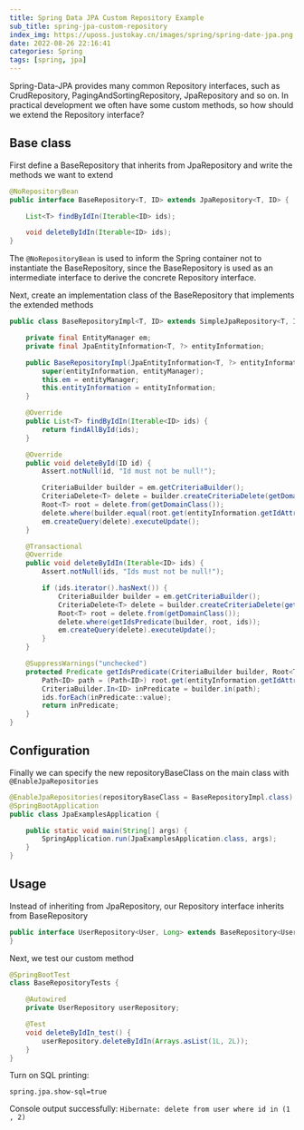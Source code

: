 ```yaml
---
title: Spring Data JPA Custom Repository Example
sub_title: spring-jpa-custom-repository
index_img: https://uposs.justokay.cn/images/spring/spring-date-jpa.png
date: 2022-08-26 22:16:41
categories: Spring
tags: [spring, jpa]
---
```


Spring-Data-JPA provides many common Repository interfaces, such as CrudRepository, PagingAndSortingRepository, JpaRepository and so on. In practical development we often have some custom methods, so how should we extend the Repository interface?

## Base class

First define a BaseRepository that inherits from JpaRepository and write the methods we want to extend

```java
@NoRepositoryBean
public interface BaseRepository<T, ID> extends JpaRepository<T, ID> {

    List<T> findByIdIn(Iterable<ID> ids);

    void deleteByIdIn(Iterable<ID> ids);
}
```

The `@NoRepositoryBean` is used to inform the Spring container not to instantiate the BaseRepository, since the BaseRepository is used as an intermediate interface to derive the concrete Repository interface.

Next, create an implementation class of the BaseRepository that implements the extended methods

```java
public class BaseRepositoryImpl<T, ID> extends SimpleJpaRepository<T, ID> implements BaseRepository<T, ID> {

    private final EntityManager em;
    private final JpaEntityInformation<T, ?> entityInformation;

    public BaseRepositoryImpl(JpaEntityInformation<T, ?> entityInformation, EntityManager entityManager) {
        super(entityInformation, entityManager);
        this.em = entityManager;
        this.entityInformation = entityInformation;
    }

    @Override
    public List<T> findByIdIn(Iterable<ID> ids) {
        return findAllById(ids);
    }

    @Override
    public void deleteById(ID id) {
        Assert.notNull(id, "Id must not be null!");

        CriteriaBuilder builder = em.getCriteriaBuilder();
        CriteriaDelete<T> delete = builder.createCriteriaDelete(getDomainClass());
        Root<T> root = delete.from(getDomainClass());
        delete.where(builder.equal(root.get(entityInformation.getIdAttribute()), id));
        em.createQuery(delete).executeUpdate();
    }

    @Transactional
    @Override
    public void deleteByIdIn(Iterable<ID> ids) {
        Assert.notNull(ids, "Ids must not be null!");

        if (ids.iterator().hasNext()) {
            CriteriaBuilder builder = em.getCriteriaBuilder();
            CriteriaDelete<T> delete = builder.createCriteriaDelete(getDomainClass());
            Root<T> root = delete.from(getDomainClass());
            delete.where(getIdsPredicate(builder, root, ids));
            em.createQuery(delete).executeUpdate();
        }
    }

    @SuppressWarnings("unchecked")
    protected Predicate getIdsPredicate(CriteriaBuilder builder, Root<T> root, Iterable<ID> ids) {
        Path<ID> path = (Path<ID>) root.get(entityInformation.getIdAttribute());
        CriteriaBuilder.In<ID> inPredicate = builder.in(path);
        ids.forEach(inPredicate::value);
        return inPredicate;
    }
}
```

## Configuration

Finally we can specify the new repositoryBaseClass on the main class with `@EnableJpaRepositories`

```java
@EnableJpaRepositories(repositoryBaseClass = BaseRepositoryImpl.class)
@SpringBootApplication
public class JpaExamplesApplication {

    public static void main(String[] args) {
        SpringApplication.run(JpaExamplesApplication.class, args);
    }
}
```

## Usage

Instead of inheriting from JpaRepository, our Repository interface inherits from BaseRepository

```java
public interface UserRepository<User, Long> extends BaseRepository<User, Long> {
}
```

Next, we test our custom method

```java
@SpringBootTest
class BaseRepositoryTests {

    @Autowired
    private UserRepository userRepository;

    @Test
    void deleteByIdIn_test() {
		userRepository.deleteByIdIn(Arrays.asList(1L, 2L));
    }
}
```

Turn on SQL printing:

```properties
spring.jpa.show-sql=true
```

Console output successfully: `Hibernate: delete from user where id in (1 , 2)`

